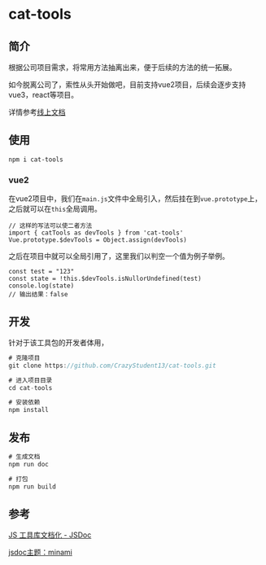 # cat-tools

## 简介

根据公司项目需求，将常用方法抽离出来，便于后续的方法的统一拓展。

如今脱离公司了，索性从头开始做吧，目前支持vue2项目，后续会逐步支持vue3，react等项目。

详情参考[线上文档](http://cattools.crazystudent13.cn)

## 使用

```
npm i cat-tools
```

### vue2

在vue2项目中，我们在`main.js`文件中全局引入，然后挂在到`vue.prototype`上，之后就可以在`this`全局调用。

```
// 这样的写法可以使二者方法
import { catTools as devTools } from 'cat-tools' 
Vue.prototype.$devTools = Object.assign(devTools)
```

之后在项目中就可以全局引用了，这里我们以判空一个值为例子举例。

```
const test = "123"
const state = !this.$devTools.isNullorUndefined(test)
console.log(state) 
// 输出结果：false
```



## 开发

针对于该工具包的开发者体用，

```javascript
# 克隆项目
git clone https://github.com/CrazyStudent13/cat-tools.git

# 进入项目目录
cd cat-tools

# 安装依赖
npm install
```

## 发布

```javascript
# 生成文档
npm run doc

# 打包
npm run build
```



## 参考

[JS 工具库文档化 - JSDoc](https://juejin.cn/post/6844904160274415623#heading-5)

[jsdoc主题：minami](https://github.com/nijikokun/minami)

